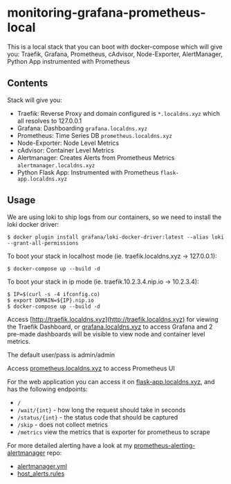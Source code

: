 # monitoring-grafana-prometheus-local

This is a local stack that you can boot with docker-compose which will give you: Traefik, Grafana, Prometheus, cAdvisor, Node-Exporter, AlertManager, Python App instrumented with Prometheus

## Contents

Stack will give you:

- Traefik: Reverse Proxy and domain configured is `*.localdns.xyz` which all resolves to 127.0.0.1
- Grafana: Dashboarding `grafana.localdns.xyz`
- Prometheus: Time Series DB `prometheus.localdns.xyz`
- Node-Exporter: Node Level Metrics
- cAdvisor: Container Level Metrics
- Alertmanager: Creates Alerts from Prometheus Metrics `alertmanager.localdns.xyz`
- Python Flask App: Instrumented with Prometheus `flask-app.localdns.xyz`

## Usage

We are using loki to ship logs from our containers, so we need to install the loki docker driver:

```
$ docker plugin install grafana/loki-docker-driver:latest --alias loki --grant-all-permissions
```

To boot your stack in localhost mode (ie. traefik.localdns.xyz -> 127.0.0.1):

```
$ docker-compose up --build -d
```

To boot your stack in ip mode (ie. traefik.10.2.3.4.nip.io -> 10.2.3.4):

```
$ IP=$(curl -s -4 ifconfig.co)
$ export DOMAIN=${IP}.nip.io
$ docker-compose up --build -d
```

Access [http://traefik.localdns.xyz](http://traefik.localdns.xyz) for viewing the Traefik Dashboard, or [grafana.localdns.xyz](http://grafana.localdns.xyz) to access Grafana and 2 pre-made dashboards will be visible to view node and container level metrics.

The default user/pass is admin/admin

Access [prometheus.localdns.xyz](http://prometheus.localdns.xyz) to access Prometheus UI

For the web application you can access it on [flask-app.localdns.xyz](http://flask-app.localdns.xyz), and has the following endpoints:

- `/`
- `/wait/{int}` - how long the request should take in seconds
- `/status/{int}` - the status code that should be captured
- `/skip` - does not collect metrics
- `/metrics` view the metrics that is exporter for prometheus to scrape

For more detailed alerting have a look at my [prometheus-alerting-alertmanager](https://github.com/ruanbekker/prometheus-alerting-alertmanager) repo:
- [alertmanager.yml](https://github.com/ruanbekker/prometheus-alerting-alertmanager/blob/main/alertmanager/alertmanager.yml)
- [host_alerts.rules](https://github.com/ruanbekker/prometheus-alerting-alertmanager/blob/main/prometheus-a/rules/host_alert.rules)

